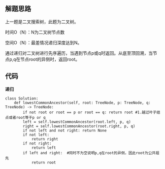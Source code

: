 ## 解题思路
 
上一题是二叉搜索树，此题为二叉树。 

时间O（N）：N为二叉树节点数

空间O（N）：最差情况递归深度达到N。

通过递归对二叉树进行先序遍历，当遇到节点p或q时返回。从底至顶回溯，当节点p,q在节点root的异侧时，返回root。


## 代码

**递归**

```
class Solution:
    def lowestCommonAncestor(self, root: TreeNode, p: TreeNode, q: TreeNode) -> TreeNode:
        if not root or root == p or root == q: return root #1.越过叶子结点或者root等于p or q
        left = self.lowestCommonAncestor(root.left, p, q)
        right = self.lowestCommonAncestor(root.right, p, q)
        if not left and not right: return None 
        if not left:
            return right
        if not right:
            return left
        if left and right:  #同时不为空说明p,q在root的异侧，因此root为公共祖先
            return root 
```






